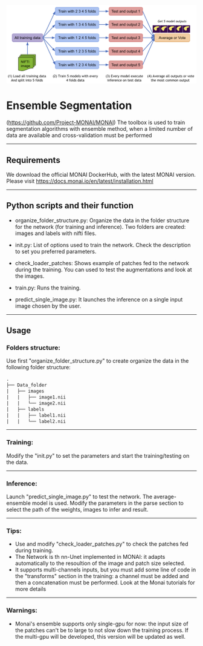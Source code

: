 ![Ensamble-logo-1](images/models_ensemble.png)
# Ensemble Segmentation
(https://github.com/Project-MONAI/MONAI)
The toolbox is used to train segmentation algorithms with ensemble method, when a limited number of data are available and cross-validation must be performed
*******************************************************************************
## Requirements
We download the official MONAI DockerHub, with the latest MONAI version. Please visit https://docs.monai.io/en/latest/installation.html
*******************************************************************************
## Python scripts and their function

- organize_folder_structure.py: Organize the data in the folder structure for the network (for training and inference). Two folders are created: images and labels with nifti files.

- init.py: List of options used to train the network. Check the description to set you preferred parameters.

- check_loader_patches: Shows example of patches fed to the network during the training. You can used to test the augmentations and look at the images.

- train.py: Runs the training.

- predict_single_image.py: It launches the inference on a single input image chosen by the user.
*******************************************************************************
## Usage
### Folders structure:
Use first "organize_folder_structure.py" to create organize the data in the following folder structure:


	.
	├── Data_folder                   
	|   ├── images              
	|   |   ├── image1.nii              
	|   |   └── image2.nii                     
	|   ├── labels                    
    |   |   ├── label1.nii              
	|   |   └── label2.nii                     

*******************************************************************************
### Training:
Modify the "init.py" to set the parameters and start the training/testing on the data.

*******************************************************************************
### Inference:
Launch "predict_single_image.py" to test the network. The average-ensemble model is used. Modify the parameters in the parse section to select the path of the weights, images to infer and result. 
*******************************************************************************
### Tips:
- Use and modify "check_loader_patches.py" to check the patches fed during training. 
- The Network is th nn-Unet implemented in MONAI: it adapts automatically to the resoultion of the image and patch size selected. 
- It supports multi-channels inputs, but you must add some line of code in the "transforms" section in the training: a channel must be added and then a concatenation must be performed.
  Look at the Monai tutorials for more details 
*******************************************************************************
### Warnings:

- Monai's ensemble supports only single-gpu for now: the input size of the patches can't be to large to not slow down the training process. If the multi-gpu will be developed, this version will be updated as well.

